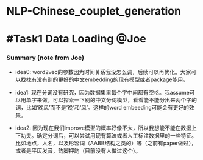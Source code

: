 # NLP-Chinese_couplet_generation
 
# #Task1 Data Loading @Joe
### Summary (note from Joe)

- idea0: word2vec的参数因为时间关系我没怎么调，后续可以再优化。大家可以找找有没有别的更好的中文embedding的现有模型或者package能用。

- idea1: 现在分词没有研究，因为数据集里每个字中间都有空格。我assume可以用单字来做。可以探索一下别的中文分词模型，看看能不能分出来两个字的词，比如‘晚风’而不是‘晚’和‘风’。这样的word embeeding可能会有更好的效果。

- idea2: 因为现在我们improve模型的概率好像不大，所以我想能不能在数据上下功夫。确定分词后，可以尝试用现有算法或者人工标注数据里的一些特征。比如地点，人名，以及形容词（AABB结构之类的）等（之前有paper做过），或者是平仄发音，韵脚押韵（目前没有人做过这个）。
